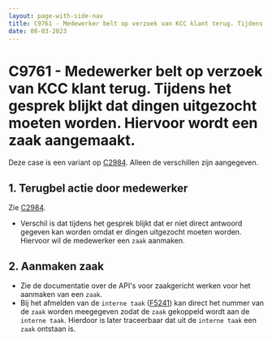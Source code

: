```yaml
---
layout: page-with-side-nav
title: C9761 - Medewerker belt op verzoek van KCC klant terug. Tijdens het gesprek blijkt dat dingen uitgezocht moeten worden. Hiervoor wordt een zaak aangemaakt.
date: 08-03-2023
---
```


# C9761 - Medewerker belt op verzoek van KCC klant terug. Tijdens het gesprek blijkt dat dingen uitgezocht moeten worden. Hiervoor wordt een zaak aangemaakt.

Deze case is een variant op [C2984](./2984.md). Alleen de verschillen zijn aangegeven.

## 1. Terugbel actie door medewerker

Zie [C2984](./2984.md).

- Verschil is dat tijdens het gesprek blijkt dat er niet direct antwoord gegeven kan worden omdat er dingen uitgezocht moeten worden. Hiervoor wil de medewerker een `zaak` aanmaken.

## 2. Aanmaken zaak

- Zie de documentatie over de API's voor zaakgericht werken voor het aanmaken van een `zaak`.
- Bij het afmelden van de `interne taak` ([F5241](./5241.md)) kan direct het nummer van de `zaak` worden meegegeven zodat de `zaak` gekoppeld wordt aan de `interne taak`. Hierdoor is later traceerbaar dat uit de `interne taak` een `zaak` ontstaan is.